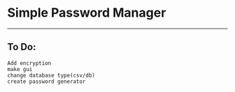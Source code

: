 # Simple Password Manager



---

## To Do:
    Add encryption
    make gui
    change database type(csv/db)
    create password generator
    